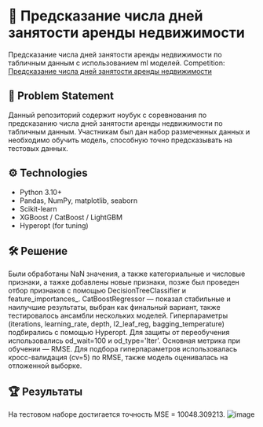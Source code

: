 # 🤖 Предсказание числа дней занятости аренды недвижимости

Предсказание числа дней занятости аренды недвижимости по табличным данным с использованием ml моделей. Competition: [Предсказание числа дней занятости аренды недвижимости](https://www.kaggle.com/competitions/teta-ml-2-2025)

## 🧠 Problem Statement

Данный репозиторий содержит ноубук с соревнования по предсказанию числа дней занятости аренды недвижимости по табличным данным. Участникам был дан набор размеченных данных и необходимо обучить модель, способную точно предсказывать на тестовых данных.

## ⚙️ Technologies

- Python 3.10+
- Pandas, NumPy, matplotlib, seaborn
- Scikit-learn
- XGBoost / CatBoost / LightGBM
- Hyperopt (for tuning)

## 🛠️ Решение
Были обработаны NaN значения, а также категориальные и числовые признаки, а тажке добавлены новые признаки, позже был проведен отбор признаков с помощью DecisionTreeClassifier и feature_importances_. CatBoostRegressor — показал стабильные и наилучшие результаты, выбран как финальный вариант, также тестировалось ансамбли нескольких моделей. Гиперпараметры (iterations, learning_rate, depth, l2_leaf_reg, bagging_temperature) подбирались с помощью Hyperopt. Для защиты от переобучения использовались od_wait=100 и od_type='Iter'. Основная метрика при обучении — RMSE.  Для подбора гиперпараметров использовалась кросс-валидация (cv=5) по RMSE, также модель оценивалась на отложенной выборке.

## 🏆 Результаты
На тестовом наборе достигается точность MSE = 10048.309213.
![image](https://github.com/user-attachments/assets/09877571-cf77-4acf-ad49-794d3d374e34)









